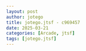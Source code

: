 ```yaml
---
layout: post
author: jotego
title: jotego.jtsf - c969457
date: 2025-03-21
categories: [Arcade, jtsf]
tags: [jotego.jtsf]
---
```


